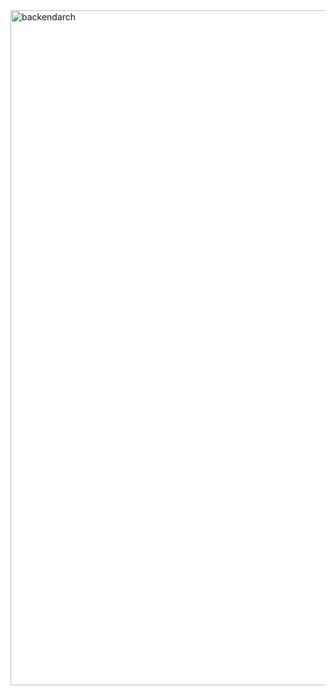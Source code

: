 <img src="https://i.ibb.co/yVLSB9w/backendarch.jpg" alt="backendarch" border="0" height="1080" width="1920">
